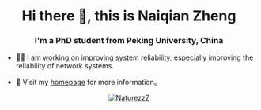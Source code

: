 <h1 align="center">Hi there 👋, this is Naiqian Zheng</h1>
<h3 align="center">I'm a PhD student from Peking University, China</h3>

- 👨‍💻 I am working on improving system reliability, especially improving the reliability of network systems.

- 🔗 Visit my [homepage](https://www.zhengnq.com/) for more information。

<p align="center"> <a href="https://github.com/ryo-ma/github-profile-trophy"><img src="https://github-profile-trophy.vercel.app/?username=NaturezzZ&column=8&rank=-B,-C" alt="NaturezzZ" /></a> </p>
